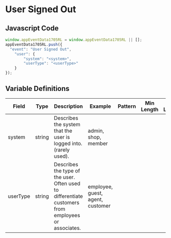 # User Signed Out

### 

## Javascript Code
```js
window.appEventData1705RL = window.appEventData1705RL || [];
appEventData1705RL.push({
  "event": "User Signed Out",
    "user": {
        "system": "<system>",
        "userType": "<userType>"
    }
});
```

## Variable Definitions

|Field|Type|Description|Example|Pattern|Min Length|Max Length|Minimum|Maximum|Multiple Of|
| --- | --- | --- | --- | --- | --- | --- | --- | --- | --- |
|system|string|Describes the system that the user is logged into.  (rarely used). |admin, shop, member|||||||
|userType|string|Describes the type of the user.  Often used to differentiate customers from employees or associates. |employee, guest, agent, customer|||||||

